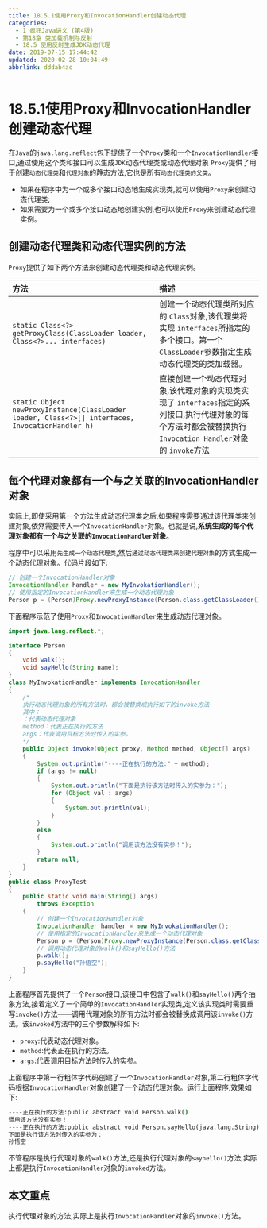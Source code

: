 ```yaml
---
title: 18.5.1使用Proxy和InvocationHandler创建动态代理
categories: 
  - 1 疯狂Java讲义 (第4版)
  - 第18章 类加载机制与反射
  - 18.5 使用反射生成JDK动态代理
date: 2019-07-15 17:44:42
updated: 2020-02-28 10:04:49
abbrlink: dddab4ac
---
```

# 18.5.1使用Proxy和InvocationHandler创建动态代理 #
在`Java`的`java.lang.reflect`包下提供了一个`Proxy`类和一个`InvocationHandler`接口,通过使用这个类和接口可以生成`JDK`动态代理类或动态代理对象
`Proxy`提供了用于创建`动态代理类`和`代理对象`的静态方法,它也是所有`动态代理类的父类`。
- 如果在程序中为一个或多个接口动态地生成实现类,就可以使用`Proxy`来创建动态代理类;
- 如果需要为一个或多个接口动态地创建实例,也可以使用`Proxy`来创建动态代理实例。

## 创建动态代理类和动态代理实例的方法 ##
`Proxy`提供了如下两个方法来创建动态代理类和动态代理实例。

|方法|描述|
|:---|:---|
|`static Class<?> getProxyClass(ClassLoader loader, Class<?>... interfaces)`|创建一个动态代理类所对应的 `Class`对象,该代理类将实现 `interfaces`所指定的多个接口。第一个 `ClassLoader`参数指定生成动态代理类的类加载器。|
|`static Object newProxyInstance(ClassLoader loader, Class<?>[] interfaces, InvocationHandler h)`|直接创建一个动态代理对象,该代理对象的实现类实现了 `interfaces`指定的系列接口,执行代理对象的每个方法时都会被替换执行 `Invocation Handler`对象的 `invoke`方法|
## 每个代理对象都有一个与之关联的InvocationHandler对象 ##
实际上,即使采用第一个方法生成动态代理类之后,如果程序需要通过该代理类来创建对象,依然需要传入一个`InvocationHandler`对象。也就是说,**系统生成的每个代理对象都有一个与之关联的`InvocationHandler`对象**。


程序中可以采用`先生成一个动态代理类`,然后`通过动态代理类来创建代理对象`的方式生成一个动态代理对象。代码片段如下:
```java
// 创建一个InvocationHandler对象
InvocationHandler handler = new MyInvokationHandler();
// 使用指定的InvocationHandler来生成一个动态代理对象
Person p = (Person)Proxy.newProxyInstance(Person.class.getClassLoader(),new Class[]{Person.class}, handler);
```
下面程序示范了使用`Proxy`和`InvocationHandler`来生成动态代理对象。
```java
import java.lang.reflect.*;

interface Person
{
    void walk();
    void sayHello(String name);
}
class MyInvokationHandler implements InvocationHandler
{
    /*
    执行动态代理对象的所有方法时，都会被替换成执行如下的invoke方法
    其中：
    ：代表动态代理对象
    method：代表正在执行的方法
    args：代表调用目标方法时传入的实参。
    */
    public Object invoke(Object proxy, Method method, Object[] args)
    {
        System.out.println("----正在执行的方法:" + method);
        if (args != null)
        {
            System.out.println("下面是执行该方法时传入的实参为：");
            for (Object val : args)
            {
                System.out.println(val);
            }
        }
        else
        {
            System.out.println("调用该方法没有实参！");
        }
        return null;
    }
}
public class ProxyTest
{
    public static void main(String[] args)
        throws Exception
    {
        // 创建一个InvocationHandler对象
        InvocationHandler handler = new MyInvokationHandler();
        // 使用指定的InvocationHandler来生成一个动态代理对象
        Person p = (Person)Proxy.newProxyInstance(Person.class.getClassLoader(),new Class[]{Person.class}, handler);
        // 调用动态代理对象的walk()和sayHello()方法
        p.walk();
        p.sayHello("孙悟空");
    }
}
```
上面程序首先提供了一个`Person`接口,该接口中包含了`walk()`和`sayHello()`两个抽象方法,接着定义了一个简单的`InvocationHandler`实现类,定义该实现类时需要重写`invoke()`方法——调用代理对象的所有方法时都会被替换成调用该`invoke()`方法。该`invoked`方法中的三个参数解释如下:
- `proxy`:代表动态代理对象。
- `method`:代表正在执行的方法。
- `args`:代表调用目标方法时传入的实参。

上面程序中第一行粗体字代码创建了一个`InvocationHandler`对象,第二行粗体字代码根据`InvocationHandler`对象创建了一个动态代理对象。运行上面程序,效果如下:
```cmd
----正在执行的方法:public abstract void Person.walk()
调用该方法没有实参！
----正在执行的方法:public abstract void Person.sayHello(java.lang.String)
下面是执行该方法时传入的实参为：
孙悟空
```
不管程序是执行代理对象的`walk()`方法,还是执行代理对象的`sayhello()`方法,实际上都是执行`InvocationHandler`对象的`invoked`方法。

## 本文重点 ##
执行代理对象的方法,实际上是执行`InvocationHandler`对象的`invoke()`方法。



